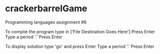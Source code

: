 # crackerbarrelGame
Programming languages assignment #6

To complie the program type in ['File Destination Goes Here']
Press Enter
Type a period '.'
Press Enter

To display solution type 'go' and press Enter
Type a period '.'
Press Enter
